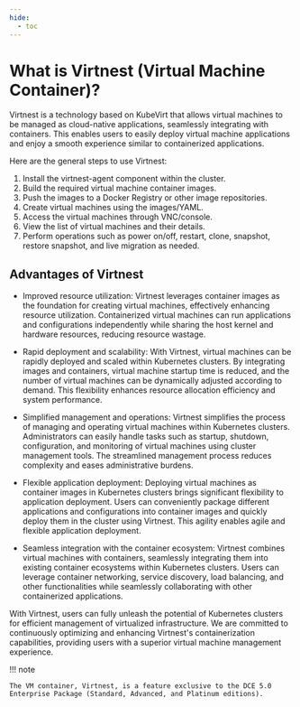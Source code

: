 ```yaml
---
hide:
  - toc
---
```


# What is Virtnest (Virtual Machine Container)?

Virtnest is a technology based on KubeVirt that allows virtual machines to be managed as
cloud-native applications, seamlessly integrating with containers. This enables users to
easily deploy virtual machine applications and enjoy a smooth experience similar to
containerized applications.

Here are the general steps to use Virtnest:

1. Install the virtnest-agent component within the cluster.
2. Build the required virtual machine container images.
3. Push the images to a Docker Registry or other image repositories.
4. Create virtual machines using the images/YAML.
5. Access the virtual machines through VNC/console.
6. View the list of virtual machines and their details.
7. Perform operations such as power on/off, restart, clone, snapshot, restore snapshot,
   and live migration as needed.

## Advantages of Virtnest

- Improved resource utilization: Virtnest leverages container images as the foundation for
  creating virtual machines, effectively enhancing resource utilization.
  Containerized virtual machines can run applications and configurations independently
  while sharing the host kernel and hardware resources, reducing resource wastage.

- Rapid deployment and scalability: With Virtnest, virtual machines can be rapidly deployed
  and scaled within Kubernetes clusters. By integrating images and containers, virtual machine
  startup time is reduced, and the number of virtual machines can be dynamically adjusted
  according to demand. This flexibility enhances resource allocation efficiency and system performance.

- Simplified management and operations: Virtnest simplifies the process of managing and operating
  virtual machines within Kubernetes clusters. Administrators can easily handle tasks such as startup,
  shutdown, configuration, and monitoring of virtual machines using cluster management tools.
  The streamlined management process reduces complexity and eases administrative burdens.

- Flexible application deployment: Deploying virtual machines as container images in Kubernetes clusters
  brings significant flexibility to application deployment. Users can conveniently package
  different applications and configurations into container images and quickly deploy them
  in the cluster using Virtnest. This agility enables agile and flexible application deployment.

- Seamless integration with the container ecosystem: Virtnest combines virtual machines with containers,
  seamlessly integrating them into existing container ecosystems within Kubernetes clusters. Users can
  leverage container networking, service discovery, load balancing, and other functionalities while
  seamlessly collaborating with other containerized applications.

With Virtnest, users can fully unleash the potential of Kubernetes clusters for efficient management
of virtualized infrastructure. We are committed to continuously optimizing and enhancing Virtnest's
containerization capabilities, providing users with a superior virtual machine management experience.

!!! note

    The VM container, Virtnest, is a feature exclusive to the DCE 5.0 Enterprise Package (Standard, Advanced, and Platinum editions).
